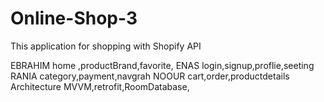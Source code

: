 # Online-Shop-3
This application for shopping with Shopify API





EBRAHIM  home ,productBrand,favorite,
ENAS    login,signup,proflie,seeting
RANIA    category,payment,navgrah
NOOUR   cart,order,productdetails
Architecture MVVM,retrofit,RoomDatabase,

